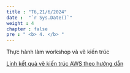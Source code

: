 ```yaml
---
title : "T6,21/6/2024"
date :  "`r Sys.Date()`" 
weight : 4
chapter : false
pre : " <b> 4. </b> "
---
```


Thực hành làm workshop và vẽ kiến trúc

[Linh kết quả vẽ kiến trúc AWS theo hướng dẫn](https://drive.google.com/drive/u/0/folders/1PoivxYNsUrfokFNQWBVTXK3FmU4vNONy)


